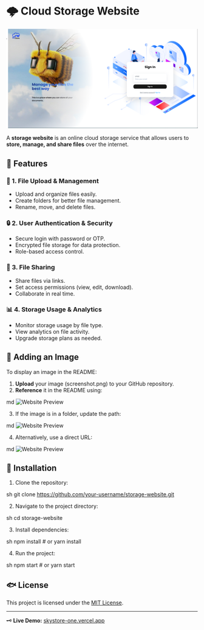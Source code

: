 # 🌩️ Cloud Storage Website

![Website Preview](welcome.png)

A **storage website** is an online cloud storage service that allows users to **store, manage, and share files** over the internet.

## 🚀 Features

### 📂 1. File Upload & Management
- Upload and organize files easily.
- Create folders for better file management.
- Rename, move, and delete files.

### 🔒 2. User Authentication & Security
- Secure login with password or OTP.
- Encrypted file storage for data protection.
- Role-based access control.

### 🔗 3. File Sharing
- Share files via links.
- Set access permissions (view, edit, download).
- Collaborate in real time.

### 📊 4. Storage Usage & Analytics
- Monitor storage usage by file type.
- View analytics on file activity.
- Upgrade storage plans as needed.

## 👅 Adding an Image
To display an image in the README:
1. **Upload** your image (screenshot.png) to your GitHub repository.
2. **Reference** it in the README using:
   
md
   ![Website Preview](screenshot.png)

3. If the image is in a folder, update the path:
   
md
   ![Website Preview](assets/screenshot.png)

4. Alternatively, use a direct URL:
   
md
   ![Website Preview](https://raw.githubusercontent.com/your-username/repo/main/screenshot.png)


## 💽 Installation
1. Clone the repository:
   
sh
   git clone https://github.com/your-username/storage-website.git

2. Navigate to the project directory:
   
sh
   cd storage-website

3. Install dependencies:
   
sh
   npm install  # or yarn install

4. Run the project:
   
sh
   npm start  # or yarn start


## 🐟 License
This project is licensed under the [MIT License](LICENSE).

---

🗝 **Live Demo:** [skystore-one.vercel.app](https://skystore-one.vercel.app/)
